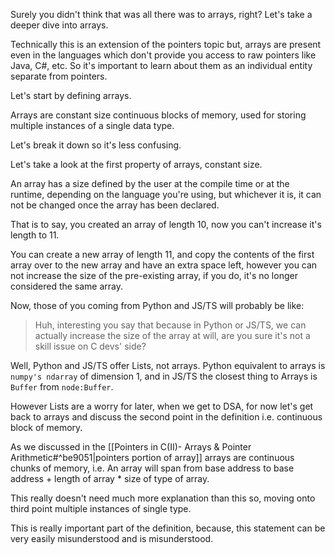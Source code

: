 Surely you didn't think that was all there was to arrays, right? Let's take a deeper dive into arrays.

Technically this is an extension of the pointers topic but, arrays are present even in the languages which don't provide you access to raw pointers like Java, C#, etc. So it's important to learn about them as an individual entity separate from pointers.

Let's start by defining arrays.

Arrays are constant size continuous blocks of memory, used for storing multiple instances of a single data type.

Let's break it down so it's less confusing.

Let's take a look at the first property of arrays, constant size.

An array has a size defined by the user at the compile time or at the runtime, depending on the language you're using, but whichever it is, it can not be changed once the array has been declared.

That is to say, you created an array of length 10, now you can't increase it's length to 11.

You can create a new array of length 11, and copy the contents of the first array over to the new array and have an extra space left, however you can not increase the size of the pre-existing array, if you do, it's no longer considered the same array.

Now, those of you coming from Python and JS/TS will probably be like:
> Huh, interesting you say that because in Python or JS/TS, we can actually increase the size of the array at will, are you sure it's not a skill issue on C devs' side?

Well, Python and JS/TS offer Lists, not arrays. Python equivalent to arrays is `numpy's ndarray` of dimension 1, and in JS/TS the closest thing to Arrays is `Buffer` from `node:Buffer`.

However Lists are a worry for later, when we get to DSA, for now let's get back to arrays and discuss the second point in the definition i.e. continuous block of memory.

As we discussed in the [[Pointers in C(II)- Arrays & Pointer Arithmetic#^be9051|pointers portion of array]] arrays are continuous chunks of memory, i.e. An array will span from base address to base address + length of array \* size of type of array.

This really doesn't need much more explanation than this so, moving onto third point multiple instances of single type.

This is really important part of the definition, because, this statement can be very easily misunderstood and is misunderstood.

